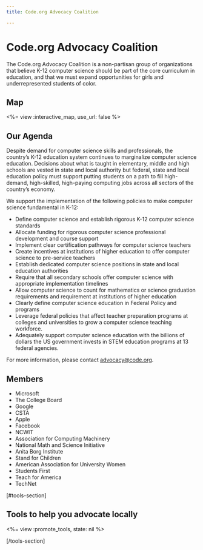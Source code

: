 ```yaml
---
title: Code.org Advocacy Coalition

---
```


# Code.org Advocacy Coalition
The Code.org Advocacy Coalition is a non-partisan group of organizations that believe K-12 computer science should be part of the core curriculum in education, and that we must expand opportunities for girls and underrepresented students of color. 
## Map

<%= view :interactive_map, use_url: false %>


<div style="clear:both">
</div>

## Our Agenda
Despite demand for computer science skills and professionals, the country’s K-12 education system continues to marginalize computer science education.  Decisions about what is taught in elementary, middle and high schools are vested in state and local authority but federal, state and local education policy must support putting students on a path to fill high-demand, high-skilled, high-paying computing jobs across all sectors of the country’s economy. 

We support the implementation of the following policies to make computer science fundamental in K-12: 

* Define computer science and establish rigorous K-12 computer science standards
* Allocate funding for rigorous computer science professional development and course support 
* Implement clear certification pathways for computer science teachers
* Create incentives at institutions of higher education to offer computer science to pre-service teachers
* Establish dedicated computer science positions in state and local education authorities
* Require that all secondary schools offer computer science with appropriate implementation timelines
* Allow computer science to count for mathematics or science graduation requirements and requirement at institutions of higher education
* Clearly define computer science education in Federal Policy and programs
* Leverage federal policies that affect teacher preparation programs at colleges and universities to grow a computer science teaching workforce. 
* Adequately support computer science education with the billions of dollars the US government invests in STEM education programs at 13 federal agencies.

For more information, please contact advocacy@code.org. 


## Members

* Microsoft
* The College Board 
* Google
* CSTA
* Apple
* Facebook
* NCWIT 
* Association for Computing Machinery
* National Math and Science Initiative
* Anita Borg Institute 
* Stand for Children
* American Association for University Women
* Students First
* Teach for America
* TechNet


[#tools-section]

## Tools to help you advocate locally

<%= view :promote_tools, state: nil %>

[/tools-section]
